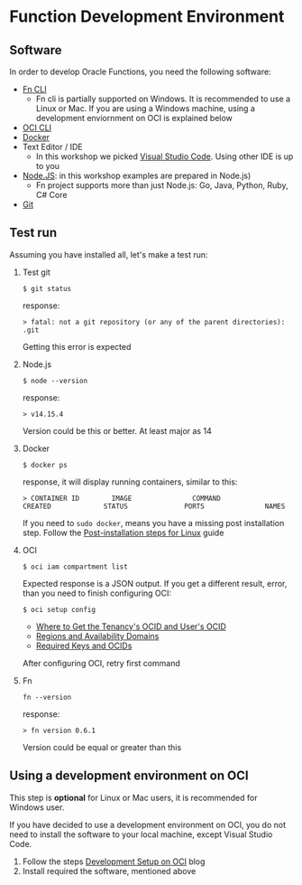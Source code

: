 # Function Development Environment

## Software
In order to develop Oracle Functions, you need the following software:
- [Fn CLI](https://github.com/fnproject/fn#install-cli-tool)
    - Fn cli is partially supported on Windows. It is recommended to use a Linux or Mac. If you are using a Windows machine, using a development enviornment on OCI is explained below
- [OCI CLI](https://docs.oracle.com/en-us/iaas/Content/API/SDKDocs/cliinstall.htm)
- [Docker](https://docs.docker.com/engine/install/)
- Text Editor / IDE
    - In this workshop we picked [Visual Studio Code](https://code.visualstudio.com/download). Using other IDE is up to you
- [Node.JS](https://nodejs.org/en/download/): in this workshop examples are prepared in Node.js)
    - Fn project supports more than just Node.js: Go, Java, Python, Ruby, C# Core
- [Git](https://git-scm.com/downloads)

## Test run
Assuming you have installed all, let's make a test run:
1. Test git
    ```shell
    $ git status
    ```
    response:
    ```shell
    > fatal: not a git repository (or any of the parent directories): .git
    ```
    Getting this error is expected
2. Node.js
    ```shell
    $ node --version
    ```
    response:
    ```shell
    > v14.15.4
    ```
    Version could be this or better. At least major as 14
3. Docker
    ```shell
    $ docker ps
    ```
    response, it will display running containers, similar to this:
    ```shell
    > CONTAINER ID        IMAGE               COMMAND             CREATED             STATUS              PORTS               NAMES
    ```
    If you need to `sudo docker`, means you have a missing post installation step. Follow the [Post-installation steps for Linux](https://docs.docker.com/engine/install/linux-postinstall/) guide
4. OCI
    ```shell
    $ oci iam compartment list
    ```
    Expected response is a JSON output. If you get a different result, error, than you need to finish configuring OCI:
    ```shell
    $ oci setup config
    ```
    - [Where to Get the Tenancy's OCID and User's OCID](https://docs.oracle.com/en-us/iaas/Content/API/Concepts/apisigningkey.htm#five)
    - [Regions and Availability Domains](https://docs.oracle.com/en-us/iaas/Content/General/Concepts/regions.htm#top)
    - [Required Keys and OCIDs](https://docs.oracle.com/en-us/iaas/Content/API/Concepts/apisigningkey.htm)
    
    After configuring OCI, retry first command
5. Fn
    ```shell
    fn --version
    ```
    response:
    ```shell
    > fn version 0.6.1
    ```
    Version could be equal or greater than this



## Using a development environment on OCI
This step is **optional** for Linux or Mac users, it is recommended for Windows user.

If you have decided to use a development environment on OCI, you do not need to install the software to your local machine, except Visual Studio Code.

1. Follow the steps [Development Setup on OCI](https://blogs.oracle.com/imc/development-on-oci) blog
2. Install required the software, mentioned above

